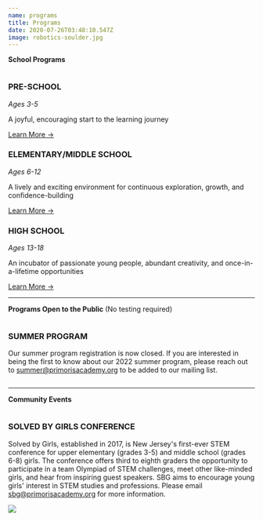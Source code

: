 ```yaml
---
name: programs
title: Programs
date: 2020-07-26T03:48:10.547Z
image: robotics-soulder.jpg
---
```

**School Programs**

<div class="row">
  <div class="column medium-4">
    <h3>PRE-SCHOOL</h3>
    <i>Ages 3-5</i>
    <p>A joyful, encouraging start to the learning journey</p>
    <a href="/programs/pre-school">Learn More →</a>
  </div>
  <div class="column medium-4">
    <h3>ELEMENTARY/MIDDLE SCHOOL</h3>
    <i>Ages 6-12</i>
    <p>A lively and exciting environment for continuous exploration, growth, and confidence-building</p>
    <a href="/programs/middle-school">Learn More →</a>
  </div>
  <div class="column medium-4">
    <h3>HIGH SCHOOL</h3>
    <i>Ages 13-18</i>
    <p>An incubator of passionate young people, abundant creativity, and once-in-a-lifetime opportunities</p>
    <a href="/programs/high-school">Learn More →</a>
  </div>
</div>

- - -

**Programs Open to the Public**
(No testing required)

<div class="row">
  <div class="column medium-6">
    <h3>SUMMER PROGRAM</h3>
    <p>Our summer program registration is now closed. If you are interested in being the first to know about our 2022 summer program, please reach out to <a href="mailto:summer@primorisacademy.org">summer@primorisacademy.org</a> to be added to our mailing list.</p>
  </div>
</div>

- - -

**Community Events**

<div class="row">
  <div class="column medium-6">
    <h3>SOLVED BY GIRLS CONFERENCE</h3>
    <p>Solved by Girls, established in 2017, is New Jersey's first-ever STEM conference for upper elementary (grades 3-5) and middle school (grades 6-8) girls. The conference offers third to eighth graders the opportunity to participate in a team Olympiad of STEM challenges, meet other like-minded girls, and hear from inspiring guest speakers. SBG aims to encourage young girls' interest in STEM studies and professions.  Please email <a href="mailto:SBG@primorisacademy.org">sbg@primorisacademy.org</a> for more information.</p>
  </div>
  <div class="column medium-6">
    <img src="/img/solved-by-girls.jpg">
  </div>
</div>